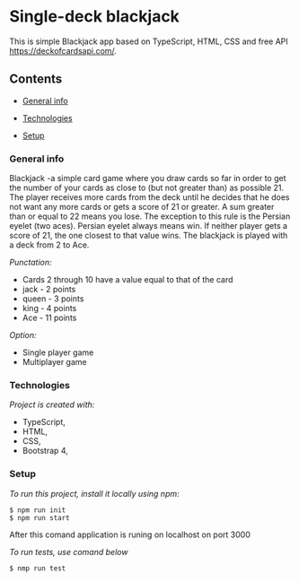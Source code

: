# Single-deck blackjack



This is simple Blackjack app based on TypeScript, HTML, CSS and free API https://deckofcardsapi.com/.



## Contents

*  [General info](#genetal-info)

*  [Technologies](#technologies)

*  [Setup](#setup)



### General info



Blackjack -a simple card game where you draw cards so far in order to get the number of your cards as close to (but not greater than) as possible 21. The player receives more cards from the deck until he decides that he does not want any more cards or gets a score of 21 or greater. A sum greater than or equal to 22 means you lose. The exception to this rule is the Persian eyelet (two aces). Persian eyelet always means win. If neither player gets a score of 21, the one closest to that value wins. The blackjack is played with a deck from 2 to Ace.

*Punctation:*
* Cards 2 through 10 have a value equal to that of the card
* jack - 2 points
* queen - 3 points
* king - 4 points
* Ace - 11 points

*Option:*

* Single player game
* Multiplayer game



### Technologies



*Project is created with:*

* TypeScript, 
* HTML, 
* CSS,
* Bootstrap 4,



### Setup


*To run this project, install it locally using npm:*
```
$ npm run init
$ npm run start 
```
After this comand application is runing on localhost on port 3000

*To run tests, use comand below*

```
$ nmp run test
```
